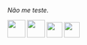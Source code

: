 *Não me teste.*



<img src="https://cdn.jsdelivr.net/gh/devicons/devicon/icons/linux/linux-original.svg" width="40" height="40"/> <img src="https://cdn.jsdelivr.net/gh/devicons/devicon/icons/python/python-original.svg" width="40" height="40"/> 
            <img src="https://cdn.jsdelivr.net/gh/devicons/devicon/icons/ruby/ruby-original.svg" width="35" height="35"/>    <img src="https://cdn.jsdelivr.net/gh/devicons/devicon/icons/javascript/javascript-plain.svg" width="35" height="35"/>
          
            
          
          
          
